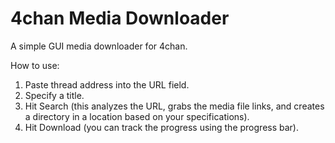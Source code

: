 4chan Media Downloader
================

A simple GUI media downloader for 4chan.

How to use:

1. Paste thread address into the URL field.
2. Specify a title.
3. Hit Search (this analyzes the URL, grabs the media file links, and creates a directory in a location based on your specifications).
4. Hit Download (you can track the progress using the progress bar).